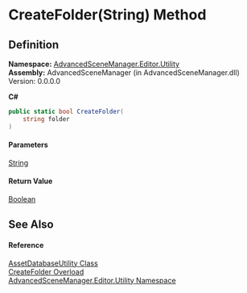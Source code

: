 # CreateFolder(String) Method

## Definition

**Namespace:** [AdvancedSceneManager.Editor.Utility](N_AdvancedSceneManager_Editor_Utility.md)\
**Assembly:** AdvancedSceneManager (in AdvancedSceneManager.dll) Version: 0.0.0.0

**C#**

```c#
public static bool CreateFolder(
	string folder
)
```

#### Parameters

&#x20; [String](https://learn.microsoft.com/dotnet/api/system.string)&#x20;

#### Return Value

[Boolean](https://learn.microsoft.com/dotnet/api/system.boolean)

## See Also

#### Reference

[AssetDatabaseUtility Class](T_AdvancedSceneManager_Editor_Utility_AssetDatabaseUtility.md)\
[CreateFolder Overload](Overload_AdvancedSceneManager_Editor_Utility_AssetDatabaseUtility_CreateFolder.md)\
[AdvancedSceneManager.Editor.Utility Namespace](N_AdvancedSceneManager_Editor_Utility.md)
